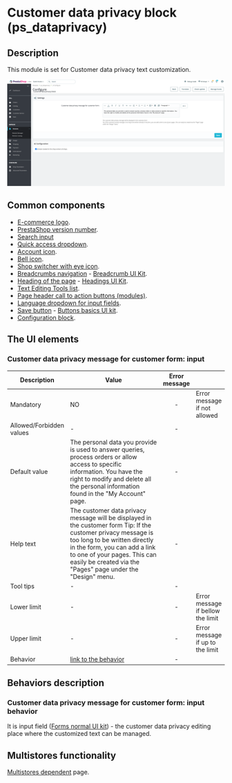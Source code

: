 # Customer data privacy block (ps\_dataprivacy)

## Description

This module is set for Customer data privacy text customization.

![Customer data privacy block User Interface](<../../../../../.gitbook/assets/image (8) (2).png>)

## Common components

* [E-commerce logo](../../../common-components/back-office-header/prestashop-logo.md).
* [PrestaShop version number](../../../common-components/prestashop-version-number.md).
* [Search input ](../../../common-components/search-input-field.md)
* [Quick access dropdown](../../../common-components/quick-access-dropdown.md).
* [Account icon](../../../common-components/account-icon.md).
* [Bell icon](../../../common-components/bell-icon.md).
* [Shop switcher with eye icon](../../../common-components/shop-switcher-with-eye-icon.md).
* [Breadcrumbs navigation](../../../common-components/breadcrumbs.md) - [Breadcrumb UI Kit](https://build.prestashop.com/prestashop-ui-kit/?path=/story/breadcrumb--breadcrumb).
* [Heading of the page](../../../common-components/heading-of-the-page.md) - [Headings UI Kit](https://build.prestashop.com/prestashop-ui-kit/?path=/story/headings--headings).
* [Text Editing Tools list](https://app.gitbook.com/o/-MAz0PPl5s9ulE9xyliu/s/eRh5ljXXvELkmmdiRmg8/\~/changes/JoHY00TjQGJ6Tyc8mp3s/functional-documentation/ux-ui/common-components/text-editing-tools-list).
* [Page header call to action buttons (modules)](../../../common-components/page-header-call-to-action-buttons-modules.md).
* [Language dropdown for input fields](https://app.gitbook.com/o/-MAz0PPl5s9ulE9xyliu/s/eRh5ljXXvELkmmdiRmg8/\~/diff/\~/changes/KjeTPSLSN1LXBZMsI7JI/functional-documentation/ux-ui/common-components/language-dropdown-for-input-fields).
* ​[Save button](https://app.gitbook.com/o/-MAz0PPl5s9ulE9xyliu/s/eRh5ljXXvELkmmdiRmg8/\~/changes/bFfZ6x0W3PrldLavAttl/functional-documentation/ux-ui/common-components/save-button) - [Buttons basics UI kit](https://build.prestashop.com/prestashop-ui-kit/?path=/story/buttons--basics).
* [Configuration block](https://app.gitbook.com/o/-MAz0PPl5s9ulE9xyliu/s/eRh5ljXXvELkmmdiRmg8/\~/changes/cReeZTZCiwqi5rIeUSjb/functional-documentation/ux-ui/common-components/configuration-block).

## The UI elements

### **Customer data privacy message for customer form: input**

<table><thead><tr><th>Description</th><th width="264.3333333333333">Value</th><th align="center">Error message</th><th data-hidden></th></tr></thead><tbody><tr><td>Mandatory</td><td>NO</td><td align="center">-</td><td>Error message if not allowed</td></tr><tr><td>Allowed/Forbidden values</td><td>                          -</td><td align="center">-</td><td></td></tr><tr><td>Default value</td><td>The personal data you provide is used to answer queries, process orders or allow access to specific information. You have the right to modify and delete all the personal information found in the "My Account" page.</td><td align="center">-</td><td></td></tr><tr><td>Help text</td><td>The customer data privacy message will be displayed in the customer form Tip: If the customer privacy message is too long to be written directly in the form, you can add a link to one of your pages. This can easily be created via the "Pages" page under the "Design" menu.</td><td align="center">-</td><td></td></tr><tr><td>Tool tips</td><td>                      -</td><td align="center">-</td><td></td></tr><tr><td>Lower limit</td><td>                      -</td><td align="center">-</td><td>Error message if bellow the limit</td></tr><tr><td>Upper limit</td><td>                      -</td><td align="center">-</td><td>Error message if up to the limit</td></tr><tr><td>Behavior</td><td><a href="customer-data-privacy-block-ps_dataprivacy.md#customer-data-privacy-message-for-customer-form-input-behavior">link to the behavior</a></td><td align="center">-</td><td></td></tr></tbody></table>

## Behaviors description

### **Customer data privacy message for customer form: input behavior**

&#x20;It is input field ([Forms normal UI kit](https://build.prestashop-project.org/prestashop-ui-kit/?path=/story/forms--normal)) - the customer data privacy editing place where the customized text can be managed.&#x20;

## Multistores functionality

[Multistores dependent](../../../common-components/multistores-dependent.md) page.
